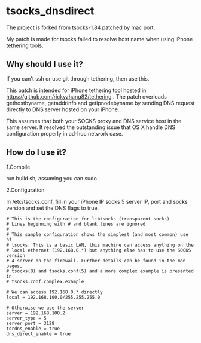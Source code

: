 tsocks_dnsdirect
================
The project is forked from tsocks-1.84 patched by mac port.

My patch is made for tsocks failed to resolve host name when using iPhone tethering tools.

Why should I use it?
---------
If you can't ssh or use git through tethering, then use this.

This patch is intended for iPhone tethering tool hosted in
https://github.com/rickyzhang82/tethering . The patch overloads
gethostbyname, getaddrinfo and getipnodebyname by sending DNS
request directly to DNS server hosted on your iPhone.

This assumes that both your SOCKS proxy and DNS service host
in the same server. It resolved the outstanding issue that
OS X handle DNS configuration properly in ad-hoc network case.

How do I use it?
--------
1.Compile

run build.sh, assuming you can sudo

2.Configuration

In /etc/tsocks.conf, fill in your iPhone IP socks 5 server IP, port and socks version and set the DNS flags to true.

```
# This is the configuration for libtsocks (transparent socks)
# Lines beginning with # and blank lines are ignored
#
# This sample configuration shows the simplest (and most common) use of
# tsocks. This is a basic LAN, this machine can access anything on the
# local ethernet (192.168.0.*) but anything else has to use the SOCKS version
# 4 server on the firewall. Further details can be found in the man pages,
# tsocks(8) and tsocks.conf(5) and a more complex example is presented in
# tsocks.conf.complex.example

# We can access 192.168.0.* directly
local = 192.168.100.0/255.255.255.0

# Otherwise we use the server
server = 192.168.100.2
server_type = 5
server_port = 3128
tordns_enable = true
dns_direct_enable = true
```

